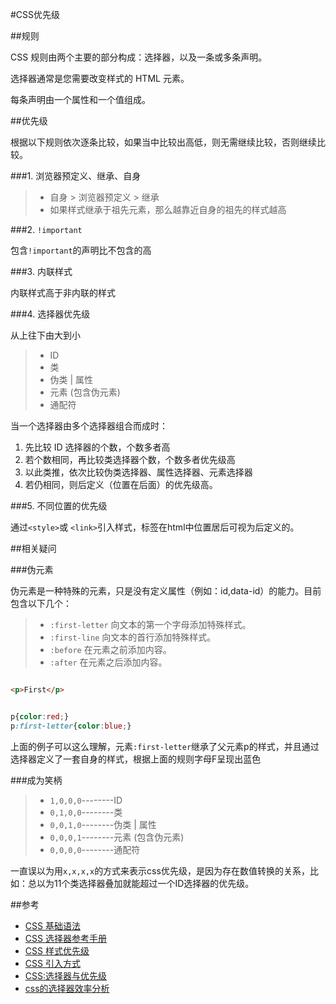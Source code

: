 #CSS优先级

##规则

CSS 规则由两个主要的部分构成：选择器，以及一条或多条声明。

选择器通常是您需要改变样式的 HTML 元素。

每条声明由一个属性和一个值组成。

##优先级

根据以下规则依次逐条比较，如果当中比较出高低，则无需继续比较，否则继续比较。

###1. 浏览器预定义、继承、自身

>* 自身 > 浏览器预定义 > 继承
>* 如果样式继承于祖先元素，那么越靠近自身的祖先的样式越高

###2. `!important`

包含`!important`的声明比不包含的高

###3. 内联样式

内联样式高于非内联的样式

###4. 选择器优先级

从上往下由大到小

>* ID
>* 类
>* 伪类 | 属性
>* 元素 (包含伪元素)
>* 通配符

当一个选择器由多个选择器组合而成时：
1. 先比较 ID 选择器的个数，个数多者高
2. 若个数相同，再比较类选择器个数，个数多者优先级高
3. 以此类推，依次比较伪类选择器、属性选择器、元素选择器
4. 若仍相同，则后定义（位置在后面）的优先级高。

###5. 不同位置的优先级

通过`<style>`或 `<link>`引入样式，标签在html中位置居后可视为后定义的。

##相关疑问

###伪元素

伪元素是一种特殊的元素，只是没有定义属性（例如：id,data-id）的能力。目前包含以下几个：

>* `:first-letter` 向文本的第一个字母添加特殊样式。
>* `:first-line` 向文本的首行添加特殊样式。
>* `:before` 在元素之前添加内容。
>* `:after` 在元素之后添加内容。

````html

<p>First</p>

````

````css

p{color:red;}
p:first-letter{color:blue;}

````

上面的例子可以这么理解，元素`:first-letter`继承了父元素p的样式，并且通过选择器定义了一套自身的样式，根据上面的规则字母F呈现出蓝色


###成为笑柄

>* `1,0,0,0`--------ID
>* `0,1,0,0`--------类
>* `0,0,1,0`--------伪类 | 属性
>* `0,0,0,1`--------元素 (包含伪元素)
>* `0,0,0,0`--------通配符

一直误以为用`x,x,x,x`的方式来表示css优先级，是因为存在数值转换的关系，比如：总以为11个类选择器叠加就能超过一个ID选择器的优先级。

##参考

* [CSS 基础语法](http://www.w3school.com.cn/css/css_syntax.asp)
* [CSS 选择器参考手册](http://www.w3school.com.cn/cssref/css_selectors.asp)
* [CSS 样式优先级](http://segmentfault.com/a/1190000003860309)
* [CSS 引入方式](http://segmentfault.com/a/1190000003866058)
* [CSS:选择器与优先级](http://segmentfault.com/a/1190000003064142)
* [css的选择器效率分析](http://segmentfault.com/a/1190000000657442)